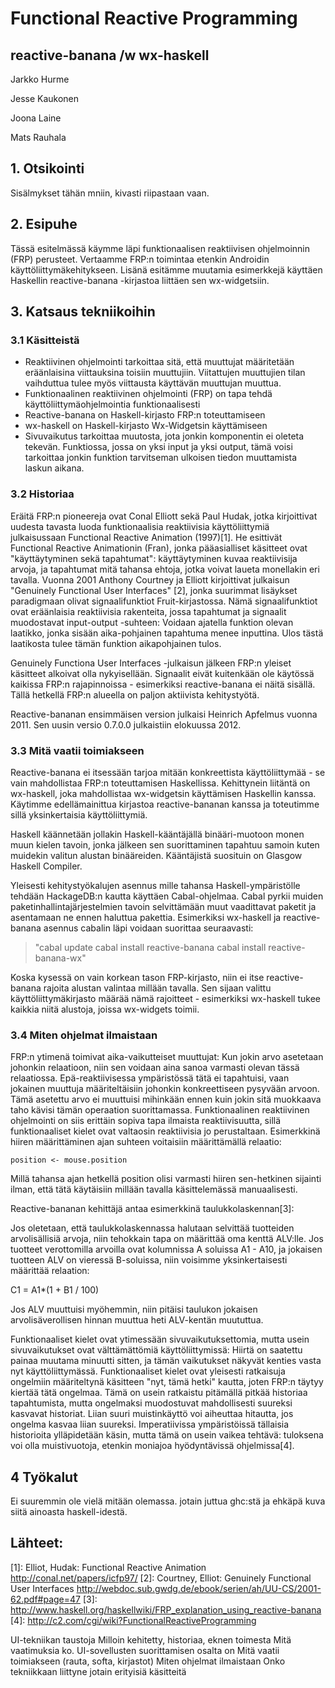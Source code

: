 # Functional Reactive Programming
## reactive-banana /w wx-haskell

Jarkko Hurme

Jesse Kaukonen

Joona Laine

Mats Rauhala

## 1. Otsikointi

Sisälmykset tähän mniin, kivasti riipastaan vaan.

## 2. Esipuhe

Tässä esitelmässä käymme läpi funktionaalisen reaktiivisen ohjelmoinnin (FRP) perusteet. Vertaamme FRP:n toimintaa etenkin Androidin käyttöliittymäkehitykseen. Lisänä esitämme muutamia esimerkkejä käyttäen Haskellin reactive-banana -kirjastoa liittäen sen wx-widgetsiin.

## 3. Katsaus tekniikoihin

### 3.1 Käsitteistä

* Reaktiivinen ohjelmointi tarkoittaa sitä, että muuttujat määritetään eräänlaisina viittauksina toisiin muuttujiin. Viitattujen muuttujien tilan vaihduttua tulee myös viittausta käyttävän muuttujan muuttua.
* Funktionaalinen reaktiivinen ohjelmointi (FRP) on tapa tehdä käyttöliittymäohjelmointia funktionaalisesti
* Reactive-banana on Haskell-kirjasto FRP:n toteuttamiseen
* wx-haskell on Haskell-kirjasto Wx-Widgetsin käyttämiseen
* Sivuvaikutus tarkoittaa muutosta, jota jonkin komponentin ei oleteta tekevän. Funktiossa, jossa on yksi input ja yksi output, tämä voisi tarkoittaa jonkin funktion tarvitseman ulkoisen tiedon muuttamista laskun aikana.

### 3.2 Historiaa

Eräitä FRP:n pioneereja ovat Conal Elliott sekä Paul Hudak, jotka kirjoittivat uudesta tavasta luoda funktionaalisia reaktiivisia käyttöliittymiä julkaisussaan Functional Reactive Animation (1997)[1]. He esittivät Functional Reactive Animationin (Fran), jonka pääasialliset käsitteet ovat "käyttäytyminen sekä tapahtumat": käyttäytyminen kuvaa reaktiivisija arvoja, ja tapahtumat mitä tahansa ehtoja, jotka voivat laueta monellakin eri tavalla. Vuonna 2001 Anthony Courtney ja Elliott kirjoittivat julkaisun "Genuinely Functional User Interfaces" [2], jonka suurimmat lisäykset paradigmaan olivat signaalifunktiot Fruit-kirjastossa. Nämä signaalifunktiot ovat eräänlaisia reaktiivisia rakenteita, jossa tapahtumat ja signaalit muodostavat input-output -suhteen: Voidaan ajatella funktion olevan laatikko, jonka sisään aika-pohjainen tapahtuma menee inputtina. Ulos tästä laatikosta tulee tämän funktion aikapohjainen tulos.

Genuinely Functiona User Interfaces -julkaisun jälkeen FRP:n yleiset käsitteet alkoivat olla nykyisellään. Signaalit eivät kuitenkään ole käytössä kaikissa FRP:n rajapinnoissa - esimerkiksi reactive-banana ei näitä sisällä. Tällä hetkellä FRP:n alueella on paljon aktiivista kehitystyötä.

Reactive-bananan ensimmäisen version julkaisi Heinrich Apfelmus vuonna 2011. Sen uusin versio 0.7.0.0 julkaistiin elokuussa 2012.

### 3.3 Mitä vaatii toimiakseen

Reactive-banana ei itsessään tarjoa mitään konkreettista käyttöliittymää - se vain mahdollistaa FRP:n toteuttamisen Haskellissa. Kehittynein liitäntä on wx-haskell, joka mahdollistaa wx-widgetsin käyttämisen Haskellin kanssa. Käytimme edellämainittua kirjastoa reactive-bananan kanssa ja toteutimme sillä yksinkertaisia käyttöliittymiä.

Haskell käännetään jollakin Haskell-kääntäjällä binääri-muotoon monen muun kielen tavoin, jonka jälkeen sen suorittaminen tapahtuu samoin kuten muidekin valitun alustan binääreiden. Kääntäjistä suosituin on Glasgow Haskell Compiler.

Yleisesti kehitystyökalujen asennus mille tahansa Haskell-ympäristölle tehdään HackageDB:n kautta käyttäen Cabal-ohjelmaa. Cabal pyrkii muiden paketinhallintajärjestelmien tavoin selvittämään muut vaadittavat paketit ja asentamaan ne ennen haluttua pakettia. Esimerkiksi wx-haskell ja reactive-banana asennus cabalin läpi voidaan suorittaa seuraavasti:

>"cabal update
cabal install reactive-banana
cabal install reactive-banana-wx"

Koska kysessä on vain korkean tason FRP-kirjasto, niin ei itse reactive-banana rajoita alustan valintaa millään tavalla. Sen sijaan valittu käyttöliittymäkirjasto määrää nämä rajoitteet - esimerkiksi wx-haskell tukee kaikkia niitä alustoja, joissa wx-widgets toimii.

### 3.4 Miten ohjelmat ilmaistaan

FRP:n ytimenä toimivat aika-vaikutteiset muuttujat: Kun jokin arvo asetetaan johonkin relaatioon, niin sen voidaan aina sanoa varmasti olevan tässä relaatiossa. Epä-reaktiivisessa ympäristössä tätä ei tapahtuisi, vaan jokainen muuttuja määriteltäisiin johonkin konkreettiseen pysyvään arvoon. Tämä asetettu arvo ei muuttuisi mihinkään ennen kuin jokin sitä muokkaava taho kävisi tämän operaation suorittamassa. Funktionaalinen reaktiivinen ohjelmointi on siis erittäin sopiva tapa ilmaista reaktiivisuutta, sillä funktionaaliset kielet ovat valtaosin reaktiivisia jo perustaltaan. Esimerkkinä hiiren määrittäminen ajan suhteen voitaisiin määrittämällä relaatio:

~~~~{.haskell}
position <- mouse.position
~~~~

Millä tahansa ajan hetkellä position olisi varmasti hiiren sen-hetkinen sijainti ilman, että tätä käytäisiin millään tavalla käsittelemässä manuaalisesti.

Reactive-bananan kehittäjä antaa esimerkkinä taulukkolaskennan[3]:

Jos oletetaan, että taulukkolaskennassa halutaan selvittää tuotteiden arvolisällisiä arvoja, niin tehokkain tapa on määrittää oma kenttä ALV:lle. Jos tuotteet verottomilla arvoilla ovat kolumnissa A soluissa A1 - A10, ja jokaisen tuotteen ALV on vieressä B-soluissa, niin voisimme yksinkertaisesti määrittää relaation:

C1 = A1*(1 + B1 / 100)

Jos ALV muuttuisi myöhemmin, niin pitäisi taulukon jokaisen arvolisäverollisen hinnan muuttua heti ALV-kentän muututtua.

Funktionaaliset kielet ovat ytimessään sivuvaikutuksettomia, mutta usein sivuvaikutukset ovat välttämättömiä käyttöliittymissä: Hiirtä on saatettu painaa muutama minuutti sitten, ja tämän vaikutukset näkyvät kenties vasta nyt käyttöliittymässä. Funktionaaliset kielet ovat yleisesti ratkaisuja ongelmiin määriteltynä käsitteen "nyt, tämä hetki" kautta, joten FRP:n täytyy kiertää tätä ongelmaa. Tämä on usein ratkaistu pitämällä pitkää historiaa tapahtumista, mutta ongelmaksi muodostuvat mahdollisesti suureksi kasvavat historiat. Liian suuri muistinkäyttö voi aiheuttaa hitautta, jos ongelma kasvaa liian suureksi. Imperatiivissa ympäristöissä tällaisia historioita ylläpidetään käsin, mutta tämä on usein vaikea tehtävä: tuloksena voi olla muistivuotoja, etenkin moniajoa hyödyntävissä ohjelmissa[4].

## 4 Työkalut

Ei suuremmin ole vielä mitään olemassa. jotain juttua ghc:stä ja ehkäpä kuva siitä ainoasta haskell-idestä.

## Lähteet:

[1]: Elliot, Hudak: Functional Reactive Animation http://conal.net/papers/icfp97/
[2]: Courtney, Elliot: Genuinely Functional User Interfaces http://webdoc.sub.gwdg.de/ebook/serien/ah/UU-CS/2001-62.pdf#page=47
[3]: http://www.haskell.org/haskellwiki/FRP_explanation_using_reactive-banana
[4]: http://c2.com/cgi/wiki?FunctionalReactiveProgramming



UI-tekniikan taustoja
Milloin kehitetty, historiaa, eknen toimesta
Mitä vaatimuksia ko. UI-sovellusten suorittamisen osalta on
Mitä vaatii toimiakseen (rauta, softa, kirjastot)
Miten ohjelmat ilmaistaan
Onko tekniikkaan liittyne jotain erityisiä käsitteitä
